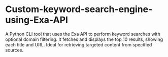 # Custom-keyword-search-engine-using-Exa-API
A Python CLI tool that uses the Exa API to perform keyword searches with optional domain filtering. It fetches and displays the top 10 results, showing each title and URL. Ideal for retrieving targeted content from specified sources.
